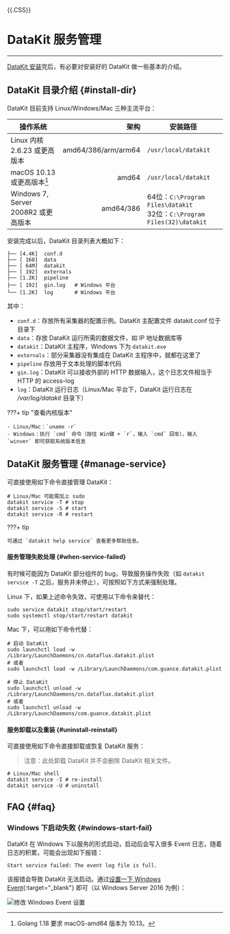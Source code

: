 {{.CSS}}
# DataKit 服务管理
---

[DataKit 安装](datakit-install.md)完后，有必要对安装好的 DataKit 做一些基本的介绍。

## DataKit 目录介绍 {#install-dir}

DataKit 目前支持 Linux/Windows/Mac 三种主流平台：

| 操作系统                            | 架构                | 安装路径                                                                   |
| ---------                           | ---:                | ------                                                                     |
| Linux 内核 2.6.23 或更高版本        | amd64/386/arm/arm64 | `/usr/local/datakit`                                                       |
| macOS 10.13 或更高版本[^1]          | amd64               | `/usr/local/datakit`                                                       |
| Windows 7, Server 2008R2 或更高版本 | amd64/386           | 64位：`C:\Program Files\datakit`<br />32位：`C:\Program Files(32)\datakit` |

[^1]: Golang 1.18 要求 macOS-amd64 版本为 10.13。

安装完成以后，DataKit 目录列表大概如下：

```
├── [4.4K]  conf.d
├── [ 160]  data
├── [ 64M]  datakit
├── [ 192]  externals
├── [1.2K]  pipeline
├── [ 192]  gin.log   # Windows 平台
└── [1.2K]  log       # Windows 平台
```

其中：

- `conf.d`：存放所有采集器的配置示例。DataKit 主配置文件 datakit.conf 位于目录下
- `data`：存放 DataKit 运行所需的数据文件，如 IP 地址数据库等
- `datakit`：DataKit 主程序，Windows 下为 `datakit.exe`
- `externals`：部分采集器没有集成在 DataKit 主程序中，就都在这里了
- `pipeline` 存放用于文本处理的脚本代码
- `gin.log`：DataKit 可以接收外部的 HTTP 数据输入，这个日志文件相当于 HTTP 的 access-log
- `log`：DataKit 运行日志（Linux/Mac 平台下，DataKit 运行日志在 */var/log/datakit* 目录下）

???+ tip "查看内核版本"

    - Linux/Mac：`uname -r`
    - Windows：执行 `cmd` 命令（按住 Win键 + `r`，输入 `cmd` 回车），输入 `winver` 即可获取系统版本信息

## DataKit 服务管理 {#manage-service}

可直接使用如下命令直接管理 DataKit：

```shell
# Linux/Mac 可能需加上 sudo
datakit service -T # stop
datakit service -S # start
datakit service -R # restart
```

???+ tip

    可通过 `datakit help service` 查看更多帮助信息。

#### 服务管理失败处理 {#when-service-failed}

有时候可能因为 DataKit 部分组件的 bug，导致服务操作失败（如 `datakit service -T` 之后，服务并未停止），可按照如下方式来强制处理。

Linux 下，如果上述命令失效，可使用以下命令来替代：

```shell
sudo service datakit stop/start/restart
sudo systemctl stop/start/restart datakit
```

Mac 下，可以用如下命令代替：

```shell
# 启动 DataKit
sudo launchctl load -w /Library/LaunchDaemons/cn.dataflux.datakit.plist
# 或者
sudo launchctl load -w /Library/LaunchDaemons/com.guance.datakit.plist

# 停止 DataKit
sudo launchctl unload -w /Library/LaunchDaemons/cn.dataflux.datakit.plist
# 或者
sudo launchctl unload -w /Library/LaunchDaemons/com.guance.datakit.plist
```

#### 服务卸载以及重装 {#uninstall-reinstall}

可直接使用如下命令直接卸载或恢复 DataKit 服务：

> 注意：此处卸载 DataKit 并不会删除 DataKit 相关文件。

```shell
# Linux/Mac shell
datakit service -I # re-install
datakit service -U # uninstall
```

## FAQ {#faq}

### Windows 下启动失败 {#windows-start-fail}

DataKit 在 Windows 下以服务的形式启动，启动后会写入很多 Event 日志，随着日志的积累，可能会出现如下报错：

```
Start service failed: The event log file is full.
```

该报错会导致 DataKit 无法启动。通过[设置一下 Windows Event](https://stackoverflow.com/a/13868216/342348){:target="_blank"} 即可（以 Windows Server 2016 为例）：

![ 修改 Windows Event 设置](https://static.guance.com/images/datakit/set-windows-event-log.gif) 
